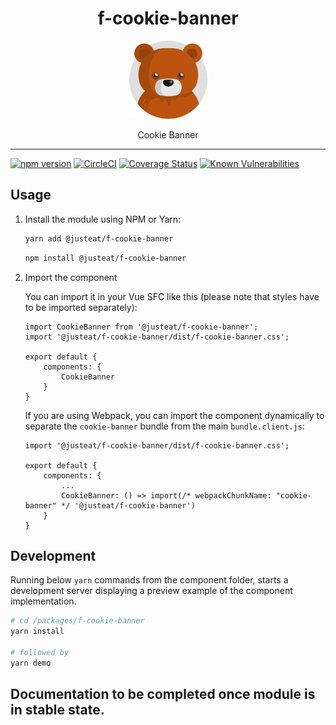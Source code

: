
<div align="center">
  <h1>f-cookie-banner</h1>

  <img width="125" alt="Fozzie Bear" src="../../bear.png" />

  <p>Cookie Banner</p>
</div>

---

[![npm version](https://badge.fury.io/js/%40justeat%2Ff-cookie-banner.svg)](https://badge.fury.io/js/%40justeat%2Ff-cookie-banner)
[![CircleCI](https://circleci.com/gh/justeat/fozzie-components.svg?style=svg&circle-token=4c77c1990b98c8e06e01b497bc80f376346f609d)](https://circleci.com/gh/justeat/workflows/fozzie-components)
[![Coverage Status](https://coveralls.io/repos/github/justeat/f-cookie-banner/badge.svg)](https://coveralls.io/github/justeat/f-cookie-banner)
[![Known Vulnerabilities](https://snyk.io/test/github/justeat/f-cookie-banner/badge.svg?targetFile=package.json)](https://snyk.io/test/github/justeat/f-cookie-banner?targetFile=package.json)


## Usage

1.  Install the module using NPM or Yarn:

    ```bash
    yarn add @justeat/f-cookie-banner
    ```

    ```bash
    npm install @justeat/f-cookie-banner
    ```

2.  Import the component

    You can import it in your Vue SFC like this (please note that styles have to be imported separately):

    ```
    import CookieBanner from '@justeat/f-cookie-banner';
    import '@justeat/f-cookie-banner/dist/f-cookie-banner.css';

    export default {
        components: {
            CookieBanner
        }
    }
    ```

    If you are using Webpack, you can import the component dynamically to separate the `cookie-banner` bundle from the main `bundle.client.js`:

    ```
    import '@justeat/f-cookie-banner/dist/f-cookie-banner.css';

    export default {
        components: {
            ...
            CookieBanner: () => import(/* webpackChunkName: "cookie-banner" */ '@justeat/f-cookie-banner')
        }
    }

    ```

## Development

Running below `yarn` commands from the component folder, starts a development
server displaying a preview example of the component implementation.

```bash
# cd /packages/f-cookie-banner
yarn install

# followed by
yarn demo
```

## Documentation to be completed once module is in stable state.
